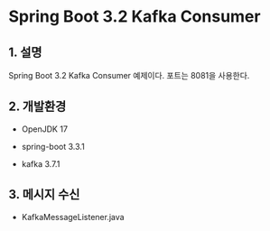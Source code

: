 # Spring Boot 3.2 Kafka Consumer

## 1. 설명
Spring Boot 3.2 Kafka Consumer 예제이다. 포트는 8081을 사용한다.

## 2. 개발환경

* OpenJDK 17

* spring-boot 3.3.1

* kafka 3.7.1

## 3. 메시지 수신

* KafkaMessageListener.java
